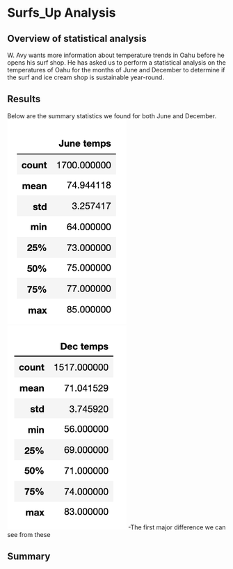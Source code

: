# Surfs_Up Analysis

## Overview of statistical analysis
W. Avy wants more information about temperature trends in Oahu before he opens his surf shop. He has asked us to perform a statistical analysis on the temperatures of Oahu for the months of June and December to determine if the surf and ice cream shop is sustainable year-round. 

## Results
Below are the summary statistics we found for both June and December.
![](June_temps.png)
![](Dec_temps.png)
-The first major difference we can see from these 

## Summary 
